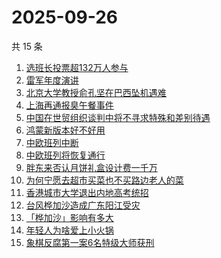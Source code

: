 # 2025-09-26

共 15 条

<!-- BEGIN -->
<!-- 最后更新时间 Fri Sep 26 2025 01:17:45 GMT+0800 (China Standard Time) -->

1. [选班长投票超132万人参与](https://www.zhihu.com/search?q=%E9%80%89%E7%8F%AD%E9%95%BF%E6%8A%95%E7%A5%A8%E8%B6%85132%E4%B8%87%E4%BA%BA%E5%8F%82%E4%B8%8E)
1. [雷军年度演讲](https://www.zhihu.com/search?q=%E9%9B%B7%E5%86%9B%E5%B9%B4%E5%BA%A6%E6%BC%94%E8%AE%B2)
1. [北京大学教授俞孔坚在巴西坠机遇难](https://www.zhihu.com/search?q=%E5%8C%97%E4%BA%AC%E5%A4%A7%E5%AD%A6%E6%95%99%E6%8E%88%E4%BF%9E%E5%AD%94%E5%9D%9A%E5%9C%A8%E5%B7%B4%E8%A5%BF%E5%9D%A0%E6%9C%BA%E9%81%87%E9%9A%BE)
1. [上海再通报臭午餐事件](https://www.zhihu.com/search?q=%E4%B8%8A%E6%B5%B7%E5%86%8D%E9%80%9A%E6%8A%A5%E8%87%AD%E5%8D%88%E9%A4%90%E4%BA%8B%E4%BB%B6)
1. [中国在世贸组织谈判中将不寻求特殊和差别待遇](https://www.zhihu.com/search?q=%E4%B8%AD%E5%9B%BD%E5%9C%A8%E4%B8%96%E8%B4%B8%E7%BB%84%E7%BB%87%E8%B0%88%E5%88%A4%E4%B8%AD%E5%B0%86%E4%B8%8D%E5%AF%BB%E6%B1%82%E7%89%B9%E6%AE%8A%E5%92%8C%E5%B7%AE%E5%88%AB%E5%BE%85%E9%81%87)
1. [鸿蒙新版本好不好用](https://www.zhihu.com/search?q=%E9%B8%BF%E8%92%99%E6%96%B0%E7%89%88%E6%9C%AC%E5%A5%BD%E4%B8%8D%E5%A5%BD%E7%94%A8)
1. [中欧班列中断](https://www.zhihu.com/search?q=%E4%B8%AD%E6%AC%A7%E7%8F%AD%E5%88%97%E4%B8%AD%E6%96%AD)
1. [中欧班列将恢复通行](https://www.zhihu.com/search?q=%E4%B8%AD%E6%AC%A7%E7%8F%AD%E5%88%97%E5%B0%86%E6%81%A2%E5%A4%8D%E9%80%9A%E8%A1%8C)
1. [胖东来否认月饼礼盒设计费一千万](https://www.zhihu.com/search?q=%E8%83%96%E4%B8%9C%E6%9D%A5%E5%90%A6%E8%AE%A4%E6%9C%88%E9%A5%BC%E7%A4%BC%E7%9B%92%E8%AE%BE%E8%AE%A1%E8%B4%B9%E4%B8%80%E5%8D%83%E4%B8%87)
1. [为何宁愿去超市买菜也不买路边老人的菜](https://www.zhihu.com/search?q=%E4%B8%BA%E4%BD%95%E5%AE%81%E6%84%BF%E5%8E%BB%E8%B6%85%E5%B8%82%E4%B9%B0%E8%8F%9C%E4%B9%9F%E4%B8%8D%E4%B9%B0%E8%B7%AF%E8%BE%B9%E8%80%81%E4%BA%BA%E7%9A%84%E8%8F%9C)
1. [香港城市大学退出内地高考统招](https://www.zhihu.com/search?q=%E9%A6%99%E6%B8%AF%E5%9F%8E%E5%B8%82%E5%A4%A7%E5%AD%A6%E9%80%80%E5%87%BA%E5%86%85%E5%9C%B0%E9%AB%98%E8%80%83%E7%BB%9F%E6%8B%9B)
1. [台风桦加沙造成广东阳江受灾](https://www.zhihu.com/search?q=%E5%8F%B0%E9%A3%8E%E6%A1%A6%E5%8A%A0%E6%B2%99%E9%80%A0%E6%88%90%E5%B9%BF%E4%B8%9C%E9%98%B3%E6%B1%9F%E5%8F%97%E7%81%BE)
1. [「桦加沙」影响有多大](https://www.zhihu.com/search?q=%E3%80%8C%E6%A1%A6%E5%8A%A0%E6%B2%99%E3%80%8D%E5%BD%B1%E5%93%8D%E6%9C%89%E5%A4%9A%E5%A4%A7)
1. [年轻人为啥爱上小火锅](https://www.zhihu.com/search?q=%E5%B9%B4%E8%BD%BB%E4%BA%BA%E4%B8%BA%E5%95%A5%E7%88%B1%E4%B8%8A%E5%B0%8F%E7%81%AB%E9%94%85)
1. [象棋反腐第一案6名特级大师获刑](https://www.zhihu.com/search?q=%E8%B1%A1%E6%A3%8B%E5%8F%8D%E8%85%90%E7%AC%AC%E4%B8%80%E6%A1%886%E5%90%8D%E7%89%B9%E7%BA%A7%E5%A4%A7%E5%B8%88%E8%8E%B7%E5%88%91)

<!-- END -->
